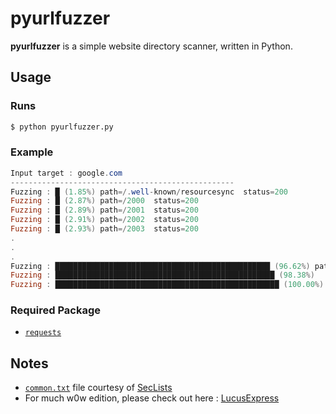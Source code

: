 # pyurlfuzzer
**pyurlfuzzer** is a simple website directory scanner, written in Python.

## Usage
### Runs
```bash
$ python pyurlfuzzer.py
```
### Example
```ps1
Input target : google.com
--------------------------------------------------
Fuzzing : █ (1.85%)	path=/.well-known/resourcesync	status=200
Fuzzing : █ (2.87%)	path=/2000	status=200
Fuzzing : █ (2.89%)	path=/2001	status=200
Fuzzing : █ (2.91%)	path=/2002	status=200
Fuzzing : █ (2.93%)	path=/2003	status=200
.
.
.
Fuzzing : ████████████████████████████████████████████████ (96.62%)	path=/wordpress	status=200
Fuzzing : █████████████████████████████████████████████████ (98.38%)	path=/xfer	status=405
Fuzzing : ██████████████████████████████████████████████████ (100.00%)	path=/~www
```
### Required Package
- [`requests`](https://pypi.org/project/requests/)

## Notes
- [`common.txt`](https://github.com/richeyphu/pyurlfuzzer/blob/main/src/common.txt) file courtesy of [SecLists](https://github.com/danielmiessler/SecLists/blob/master/Discovery/Web-Content/common.txt)
- For much w0w edition, please check out here : [LucusExpress](https://github.com/karinzaa/LucusExpress)
